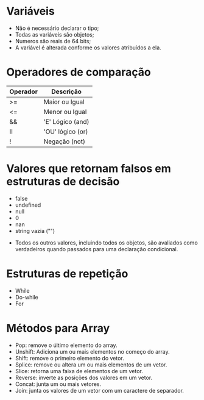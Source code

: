 # Variáveis
- Não é necessário declarar o tipo;
- Todas as variáveis são objetos;
- Numeros são reais de 64 bits;
- A variável é alterada conforme os valores atribuídos a ela.

# Operadores de comparação

|Operador | Descrição|
|---------|-----------|
| >=| Maior ou Igual|
<=| Menor ou Igual
&&| 'E' Lógico (and)
 II | 'OU' lógico (or) 
 ! | Negação (not)

# Valores que retornam falsos em estruturas de decisão

- false
- undefined
- null
- 0
- nan
- string vazia ("")

* Todos os outros valores, incluindo todos os objetos, são avaliados como verdadeiros quando passados para uma declaração condicional.

# Estruturas de repetição

- While
- Do-while
- For

# Métodos para Array

- Pop: remove o último elemento do array.
- Unshift: Adiciona um ou mais elementos no começo do array.
- Shift: remove o primeiro elemento do vetor.
- Splice: remove ou altera um ou mais elementos de um vetor.
- Slice: retorna uma faixa de elementos de um vetor.
- Reverse: inverte as posições dos valores em um vetor.
- Concat: junta um ou mais vetores.
- Join: junta os valores de um vetor com um caractere de separador.